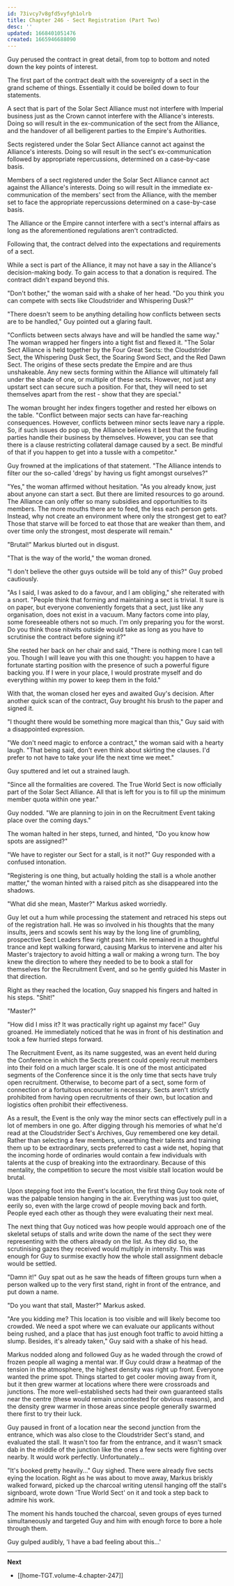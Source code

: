 ```yaml
---
id: 73ivcy7v8gfd5vyfgh1olrb
title: Chapter 246 - Sect Registration (Part Two)
desc: ''
updated: 1668401051476
created: 1665946688090
---
```


Guy perused the contract in great detail, from top to bottom and noted down the key points of interest.

The first part of the contract dealt with the sovereignty of a sect in the grand scheme of things. Essentially it could be boiled down to four statements.

A sect that is part of the Solar Sect Alliance must not interfere with Imperial business just as the Crown cannot interfere with the Alliance's interests. Doing so will result in the ex-communication of the sect from the Alliance, and the handover of all belligerent parties to the Empire's Authorities.

Sects registered under the Solar Sect Alliance cannot act against the Alliance's interests. Doing so will result in the sect's ex-communication followed by appropriate repercussions, determined on a case-by-case basis.

Members of a sect registered under the Solar Sect Alliance cannot act against the Alliance's interests. Doing so will result in the immediate ex-communication of the members' sect from the Alliance, with the member set to face the appropriate repercussions determined on a case-by-case basis.

The Alliance or the Empire cannot interfere with a sect's internal affairs as long as the aforementioned regulations aren't contradicted.

Following that, the contract delved into the expectations and requirements of a sect.

While a sect is part of the Alliance, it may not have a say in the Alliance's decision-making body. To gain access to that a donation is required. The contract didn't expand beyond this.

"Don't bother," the woman said with a shake of her head. "Do you think you can compete with sects like Cloudstrider and Whispering Dusk?"

"There doesn't seem to be anything detailing how conflicts between sects are to be handled," Guy pointed out a glaring fault.

"Conflicts between sects always have and will be handled the same way." The woman wrapped her fingers into a tight fist and flexed it. "The Solar Sect Alliance is held together by the Four Great Sects: the Cloudstrider Sect, the Whispering Dusk Sect, the Soaring Sword Sect, and the Red Dawn Sect. The origins of these sects predate the Empire and are thus unshakeable. Any new sects forming within the Alliance will ultimately fall under the shade of one, or multiple of these sects. However, not just any upstart sect can secure such a position. For that, they will need to set themselves apart from the rest - show that they are special."

The woman brought her index fingers together and rested her elbows on the table. "Conflict between major sects can have far-reaching consequences. However, conflicts between minor sects leave nary a ripple. So, if such issues do pop up, the Alliance believes it best that the feuding parties handle their business by themselves. However, you can see that there is a clause restricting collateral damage caused by a sect. Be mindful of that if you happen to get into a tussle with a competitor."

Guy frowned at the implications of that statement. "The Alliance intends to filter our the so-called 'dregs' by having us fight amongst ourselves?"

"Yes," the woman affirmed without hesitation. "As you already know, just about anyone can start a sect. But there are limited resources to go around. The Alliance can only offer so many subsidies and opportunities to its members. The more mouths there are to feed, the less each person gets. Instead, why not create an environment where only the strongest get to eat? Those that starve will be forced to eat those that are weaker than them, and over time only the strongest, most desperate will remain."

"Brutal!" Markus blurted out in disgust.

"That is the way of the world," the woman droned.

"I don't believe the other guys outside will be told any of this?" Guy probed cautiously.

"As I said, I was asked to do a favour, and I am obliging," she reiterated with a snort. "People think that forming and maintaining a sect is trivial. It sure is on paper, but everyone conveniently forgets that a sect, just like any organisation, does not exist in a vacuum. Many factors come into play, some foreseeable others not so much. I'm only preparing you for the worst. Do you think those nitwits outside would take as long as you have to scrutinise the contract before signing it?"

She rested her back on her chair and said, "There is nothing more I can tell you. Though I will leave you with this one thought: you happen to have a fortunate starting position with the presence of such a powerful figure backing you. If I were in your place, I would prostrate myself and do everything within my power to keep them in the fold."

With that, the woman closed her eyes and awaited Guy's decision. After another quick scan of the contract, Guy brought his brush to the paper and signed it.

"I thought there would be something more magical than this," Guy said with a disappointed expression.

"We don't need magic to enforce a contract," the woman said with a hearty laugh. "That being said, don't even think about skirting the clauses. I'd prefer to not have to take your life the next time we meet."

Guy sputtered and let out a strained laugh.

"Since all the formalities are covered. The True World Sect is now officially part of the Solar Sect Alliance. All that is left for you is to fill up the minimum member quota within one year."

Guy nodded. "We are planning to join in on the Recruitment Event taking place over the coming days."

The woman halted in her steps, turned, and hinted, "Do you know how spots are assigned?"

"We have to register our Sect for a stall, is it not?" Guy responded with a confused intonation.

"Registering is one thing, but actually holding the stall is a whole another matter," the woman hinted with a raised pitch as she disappeared into the shadows.

"What did she mean, Master?" Markus asked worriedly.

Guy let out a hum while processing the statement and retraced his steps out of the registration hall. He was so involved in his thoughts that the many insults, jeers and scowls sent his way by the long line of grumbling, prospective Sect Leaders flew right past him. He remained in a thoughtful trance and kept walking forward, causing Markus to intervene and alter his Master's trajectory to avoid hitting a wall or making a wrong turn. The boy knew the direction to where they needed to be to book a stall for themselves for the Recruitment Event, and so he gently guided his Master in that direction.

Right as they reached the location, Guy snapped his fingers and halted in his steps. "Shit!"

"Master?"

"How did I miss it? It was practically right up against my face!" Guy groaned. He immediately noticed that he was in front of his destination and took a few hurried steps forward.

The Recruitment Event, as its name suggested, was an event held during the Conference in which the Sects present could openly recruit members into their fold on a much larger scale. It is one of the most anticipated segments of the Conference since it is the only time that sects have truly open recruitment. Otherwise, to become part of a sect, some form of connection or a fortuitous encounter is necessary. Sects aren't strictly prohibited from having open recruitments of their own, but location and logistics often prohibit their effectiveness.

As a result, the Event is the only way the minor sects can effectively pull in a lot of members in one go. After digging through his memories of what he'd read at the Cloudstrider Sect's Archives, Guy remembered one key detail. Rather than selecting a few members, unearthing their talents and training them up to be extraordinary, sects preferred to cast a wide net, hoping that the incoming horde of ordinaries would contain a few individuals with talents at the cusp of breaking into the extraordinary. Because of this mentality, the competition to secure the most visible stall location would be brutal.

Upon stepping foot into the Event's location, the first thing Guy took note of was the palpable tension hanging in the air. Everything was just too quiet, eerily so, even with the large crowd of people moving back and forth. People eyed each other as though they were evaluating their next meal.

The next thing that Guy noticed was how people would approach one of the skeletal setups of stalls and write down the name of the sect they were representing with the others already on the list. As they did so, the scrutinising gazes they received would multiply in intensity. This was enough for Guy to surmise exactly how the whole stall assignment debacle would be settled.

"Damn it!" Guy spat out as he saw the heads of fifteen groups turn when a person walked up to the very first stand, right in front of the entrance, and put down a name.

"Do you want that stall, Master?" Markus asked.

"Are you kidding me? This location is too visible and will likely become too crowded. We need a spot where we can evaluate our applicants without being rushed, and a place that has just enough foot traffic to avoid hitting a slump. Besides, it's already taken," Guy said with a shake of his head.

Markus nodded along and followed Guy as he waded through the crowd of frozen people all waging a mental war. If Guy could draw a heatmap of the tension in the atmosphere, the highest density was right up front. Everyone wanted the prime spot. Things started to get cooler moving away from it, but it then grew warmer at locations where there were crossroads and junctions. The more well-established sects had their own guaranteed stalls near the centre (these would remain uncontested for obvious reasons), and the density grew warmer in those areas since people generally swarmed there first to try their luck.

Guy paused in front of a location near the second junction from the entrance, which was also close to the Cloudstrider Sect's stand, and evaluated the stall. It wasn't too far from the entrance, and it wasn't smack dab in the middle of the junction like the ones a few sects were fighting over nearby. It would work perfectly. Unfortunately...

"It's booked pretty heavily..." Guy sighed. There were already five sects eying the location. Right as he was about to move away, Markus briskly walked forward, picked up the charcoal writing utensil hanging off the stall's signboard, wrote down 'True World Sect' on it and took a step back to admire his work.

The moment his hands touched the charcoal, seven groups of eyes turned simultaneously and targeted Guy and him with enough force to bore a hole through them.

Guy gulped audibly, 'I have a bad feeling about this...'

____

**Next**
* [[home-TGT.volume-4.chapter-247]]